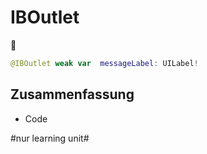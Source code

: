 # IBOutlet
💈

```swift
@IBOutlet weak var  messageLabel: UILabel!
```

## Zusammenfassung
- Code


#nur learning unit#